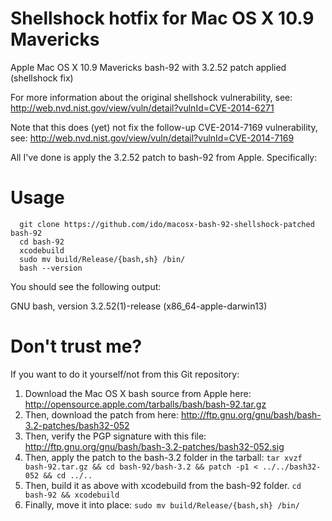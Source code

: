 Shellshock hotfix for Mac OS X 10.9 Mavericks
=============================================

Apple Mac OS X 10.9 Mavericks bash-92 with 3.2.52 patch applied (shellshock fix)

For more information about the original shellshock vulnerability, see:
http://web.nvd.nist.gov/view/vuln/detail?vulnId=CVE-2014-6271

Note that this does (yet) not fix the follow-up CVE-2014-7169 vulnerability, see:
http://web.nvd.nist.gov/view/vuln/detail?vulnId=CVE-2014-7169

All I've done is apply the 3.2.52 patch to bash-92 from Apple.  Specifically:

Usage
=====

```
  git clone https://github.com/ido/macosx-bash-92-shellshock-patched bash-92
  cd bash-92
  xcodebuild
  sudo mv build/Release/{bash,sh} /bin/
  bash --version
```

You should see the following output:

  GNU bash, version 3.2.52(1)-release (x86_64-apple-darwin13)

Don't trust me?
===============

If you want to do it yourself/not from this Git repository:

1.  Download the Mac OS X bash source from Apple here:
    http://opensource.apple.com/tarballs/bash/bash-92.tar.gz
2.  Then, download the patch from here:
    http://ftp.gnu.org/gnu/bash/bash-3.2-patches/bash32-052
3.  Then, verify the PGP signature with this file:
    http://ftp.gnu.org/gnu/bash/bash-3.2-patches/bash32-052.sig
4.  Then, apply the patch to the bash-3.2 folder in the tarball:
    ``tar xvzf bash-92.tar.gz && cd bash-92/bash-3.2 && patch -p1 < ../../bash32-052 && cd ../..``
5.  Then, build it as above with xcodebuild from the bash-92 folder.
    ``cd bash-92 && xcodebuild``
7.  Finally, move it into place:
    ``sudo mv build/Release/{bash,sh} /bin/``


